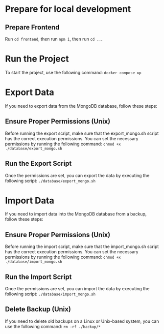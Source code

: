 # Prepare for local development

## Prepare Frontend

Run `cd frontend`,
then run `npm i`,
then run `cd ..`.

# Run the Project

To start the project, use the following command: `docker compose up`

# Export Data

If you need to export data from the MongoDB database, follow these steps:

## Ensure Proper Permissions (Unix)

Before running the export script, make sure that the export_mongo.sh script has the correct execution permissions. You can set the necessary permissions by running the following command: `chmod +x ./database/export_mongo.sh`

## Run the Export Script

Once the permissions are set, you can export the data by executing the following script: `./database/export_mongo.sh`

# Import Data

If you need to import data into the MongoDB database from a backup, follow these steps:

## Ensure Proper Permissions (Unix)

Before running the import script, make sure that the import_mongo.sh script has the correct execution permissions. You can set the necessary permissions by running the following command: `chmod +x ./database/import_mongo.sh`

## Run the Import Script

Once the permissions are set, you can import the data by executing the following script: `./database/import_mongo.sh`

## Delete Backup (Unix)

If you need to delete old backups on a Linux or Unix-based system, you can use the following command: `rm -rf ./backup/*`
